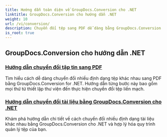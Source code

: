 ```yaml
---
title: Hướng dẫn toàn diện về GroupDocs.Conversion cho .NET
linktitle: GroupDocs.Conversion cho hướng dẫn .NET
weight: 10
url: /vi/conversion/
description: Chuyển đổi tệp sang PDF dễ dàng bằng GroupDocs.Conversion cho .NET. Tối ưu hóa việc quản lý tài liệu với các tùy chọn có thể tùy chỉnh.
is_root: true
---
```

## GroupDocs.Conversion cho hướng dẫn .NET
### [Hướng dẫn chuyển đổi tập tin sang PDF](./guide-to-file-conversion-to-pdf/)
Tìm hiểu cách dễ dàng chuyển đổi nhiều định dạng tệp khác nhau sang PDF bằng GroupDocs.Conversion for .NET. Hướng dẫn từng bước này bao gồm mọi thứ từ thiết lập thư viện đến thực hiện chuyển đổi tệp liền mạch.
### [Hướng dẫn chuyển đổi tài liệu bằng GroupDocs.Conversion cho .NET](./guide-to-document-conversion/)
Khám phá hướng dẫn chi tiết về cách chuyển đổi nhiều định dạng tài liệu khác nhau bằng GroupDocs.Conversion cho .NET và hợp lý hóa quy trình quản lý tệp của bạn.